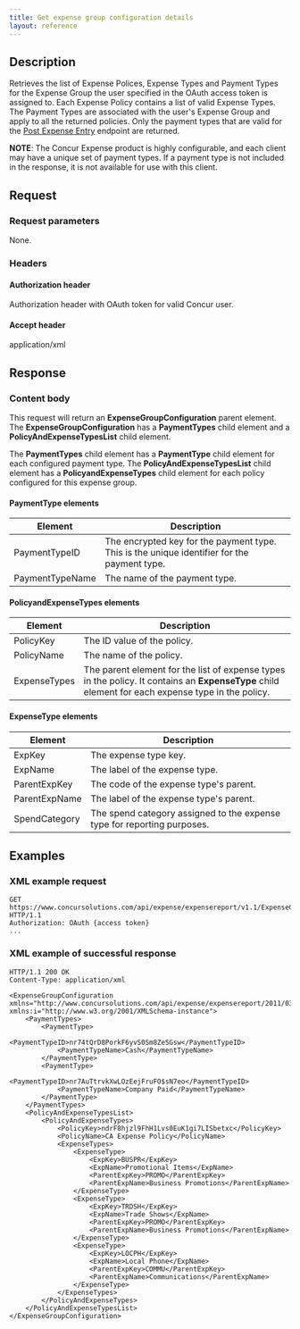 ```yaml
---
title: Get expense group configuration details
layout: reference
---
```


## Description
Retrieves the list of Expense Polices, Expense Types and Payment Types for the Expense Group the user specified in the OAuth access token is assigned to. Each Expense Policy contains a list of valid Expense Types. The Payment Types are associated with the user's Expense Group and apply to all the returned policies. Only the payment types that are valid for the [Post Expense Entry](/api-reference-deprecated/version-one-one/expense-entry/post-expense-entry.html) endpoint are returned.

**NOTE**: The Concur Expense product is highly configurable, and each client may have a unique set of payment types. If a payment type is not included in the response, it is not available for use with this client.

## Request

### Request parameters
None.

### Headers

#### Authorization header
Authorization header with OAuth token for valid Concur user.

#### Accept header
application/xml

## Response

### Content body
This request will return an **ExpenseGroupConfiguration** parent element. The **ExpenseGroupConfiguration** has a **PaymentTypes** child element and a **PolicyAndExpenseTypesList** child element.

The **PaymentTypes** child element has a **PaymentType** child element for each configured payment type. The **PolicyAndExpenseTypesList** child element has a **PolicyandExpenseTypes** child element for each policy configured for this expense group.

#### PaymentType elements

|  Element |  Description |
| -------- | ------------ |
|  PaymentTypeID |  The encrypted key for the payment type. This is the unique identifier for the payment type. |
|  PaymentTypeName |  The name of the payment type. |

#### PolicyandExpenseTypes elements

|  Element |  Description |
| -------- | ------------ |
|  PolicyKey |  The ID value of the policy. |
|  PolicyName |  The name of the policy. |
|  ExpenseTypes |  The parent element for the list of expense types in the policy. It contains an **ExpenseType** child element for each expense type in the policy. |

#### ExpenseType elements

|  Element |  Description |
| -------- | ------------ |
|  ExpKey |  The expense type key. |
|  ExpName |  The label of the expense type. |
|  ParentExpKey |  The code of the expense type's parent. |
|  ParentExpName |  The label of the expense type's parent. |
|  SpendCategory |  The spend category assigned to the expense type for reporting purposes. |

## Examples

### XML example request

```http
GET https://www.concursolutions.com/api/expense/expensereport/v1.1/ExpenseGroupConfiguration/ HTTP/1.1
Authorization: OAuth {access token}
...
```

### XML example of successful response

```http
HTTP/1.1 200 OK
Content-Type: application/xml

<ExpenseGroupConfiguration xmlns="http://www.concursolutions.com/api/expense/expensereport/2011/03" xmlns:i="http://www.w3.org/2001/XMLSchema-instance">
    <PaymentTypes>
        <PaymentType>
            <PaymentTypeID>nr74tQrD8PorkF6yvS0Sm8ZeSGsw</PaymentTypeID>
            <PaymentTypeName>Cash</PaymentTypeName>
        </PaymentType>
        <PaymentType>
            <PaymentTypeID>nr7AuTtrvkXwLOzEejFruFO$sN7eo</PaymentTypeID>
            <PaymentTypeName>Company Paid</PaymentTypeName>
        </PaymentType>
    </PaymentTypes>
    <PolicyAndExpenseTypesList>
        <PolicyAndExpenseTypes>
            <PolicyKey>ndrF8hjzl9FhH1Lvs0EuK1gi7LISbetxc</PolicyKey>
            <PolicyName>CA Expense Policy</PolicyName>
            <ExpenseTypes>
                <ExpenseType>
                    <ExpKey>BUSPR</ExpKey>
                    <ExpName>Promotional Items</ExpName>
                    <ParentExpKey>PROMO</ParentExpKey>
                    <ParentExpName>Business Promotions</ParentExpName>
                </ExpenseType>
                <ExpenseType>
                    <ExpKey>TRDSH</ExpKey>
                    <ExpName>Trade Shows</ExpName>
                    <ParentExpKey>PROMO</ParentExpKey>
                    <ParentExpName>Business Promotions</ParentExpName>
                </ExpenseType>
                <ExpenseType>
                    <ExpKey>LOCPH</ExpKey>
                    <ExpName>Local Phone</ExpName>
                    <ParentExpKey>COMMU</ParentExpKey>
                    <ParentExpName>Communications</ParentExpName>
                </ExpenseType>
            </ExpenseTypes>
        </PolicyAndExpenseTypes>
    </PolicyAndExpenseTypesList>
</ExpenseGroupConfiguration>
```
